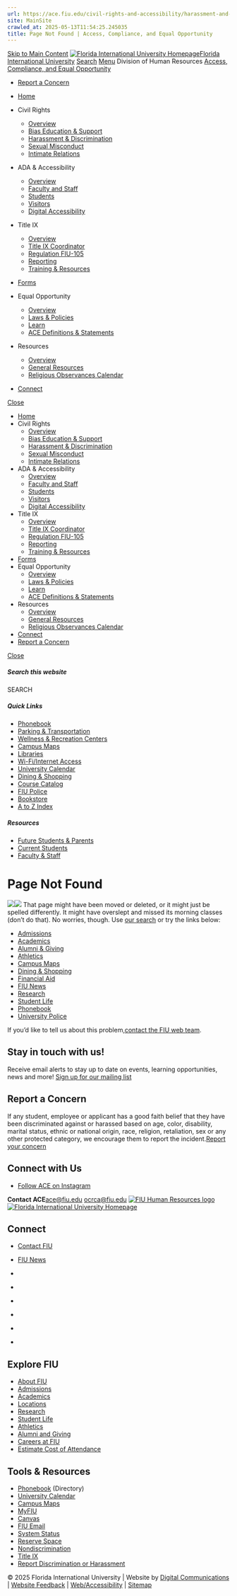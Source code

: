 ```yaml
---
url: https://ace.fiu.edu/civil-rights-and-accessibility/harassment-and-discrimination
site: MainSite
crawled_at: 2025-05-13T11:54:25.245035
title: Page Not Found | Access, Compliance, and Equal ﻿Opportunity
---
```


[Skip to Main Content](https://ace.fiu.edu/civil-rights-and-accessibility/harassment-and-discrimination#main-content)
[![Florida International University Homepage](https://digicdn.fiu.edu/core/_assets/images/logo-top.svg)Florida International University](https://www.fiu.edu/)
[Search](https://ace.fiu.edu/civil-rights-and-accessibility/harassment-and-discrimination)
[Menu](https://ace.fiu.edu/civil-rights-and-accessibility/harassment-and-discrimination)
Division of Human Resources
[Access, Compliance, and Equal ﻿Opportunity](https://ace.fiu.edu/index.html)
  * [Report a Concern](https://report.fiu.edu)


  * [Home](https://ace.fiu.edu/index.html)
  * Civil Rights
    * [Overview](https://ace.fiu.edu/civil-rights/index.html)
    * [Bias Education & Support](https://ace.fiu.edu/civil-rights/bias-education-and-support/index.html)
    * [Harassment & Discrimination](https://ace.fiu.edu/civil-rights/harassment-and-discrimination/index.html)
    * [Sexual Misconduct](https://ace.fiu.edu/civil-rights/sexual-misconduct/index.html)
    * [Intimate Relations](https://ace.fiu.edu/civil-rights/intimate-relations/index.html)
  * ADA & Accessibility
    * [Overview](https://ace.fiu.edu/ada-and-accessibility/index.html)
    * [Faculty and Staff](https://ace.fiu.edu/ada-and-accessibility/faculty-and-staff/index.html)
    * [Students](https://ace.fiu.edu/ada-and-accessibility/students/index.html)
    * [Visitors](https://ace.fiu.edu/ada-and-accessibility/visitors/index.html)
    * [Digital Accessibility](https://accessibility.fiu.edu/index.html)
  * Title IX
    * [Overview](https://ace.fiu.edu/title-ix/index.html)
    * [Title IX Coordinator](https://ace.fiu.edu/title-ix/title-ix-coordinator/index.html)
    * [Regulation FIU-105](https://ace.fiu.edu/title-ix/regulation-fiu-105/index.html)
    * [Reporting](https://ace.fiu.edu/title-ix/reporting/index.html)
    * [Training & Resources](https://ace.fiu.edu/title-ix/training-resources/index.html)
  * [Forms](https://ace.fiu.edu/forms/index.html)
  * Equal Opportunity
    * [Overview](https://ace.fiu.edu/equal-opportunity/index.html)
    * [Laws & Policies](https://ace.fiu.edu/equal-opportunity/laws-and-policies/index.html)
    * [Learn](https://ace.fiu.edu/equal-opportunity/learn/index.html)
    * [ACE Definitions & Statements](https://ace.fiu.edu/equal-opportunity/ace-definitions-and-statements/index.html)
  * Resources
    * [Overview](https://ace.fiu.edu/resources/index.html)
    * [General Resources](https://ace.fiu.edu/resources/general-resources/index.html)
    * [Religious Observances Calendar](https://ace.fiu.edu/resources/religious-observances-calendar/index.html)
  * [Connect](https://ace.fiu.edu/connect/index.html)


[Close](https://ace.fiu.edu/civil-rights-and-accessibility/harassment-and-discrimination)
  * [Home](https://ace.fiu.edu/index.html)
  * Civil Rights
    * [Overview](https://ace.fiu.edu/civil-rights/index.html)
    * [Bias Education & Support](https://ace.fiu.edu/civil-rights/bias-education-and-support/index.html)
    * [Harassment & Discrimination](https://ace.fiu.edu/civil-rights/harassment-and-discrimination/index.html)
    * [Sexual Misconduct](https://ace.fiu.edu/civil-rights/sexual-misconduct/index.html)
    * [Intimate Relations](https://ace.fiu.edu/civil-rights/intimate-relations/index.html)
  * ADA & Accessibility
    * [Overview](https://ace.fiu.edu/ada-and-accessibility/index.html)
    * [Faculty and Staff](https://ace.fiu.edu/ada-and-accessibility/faculty-and-staff/index.html)
    * [Students](https://ace.fiu.edu/ada-and-accessibility/students/index.html)
    * [Visitors](https://ace.fiu.edu/ada-and-accessibility/visitors/index.html)
    * [Digital Accessibility](https://accessibility.fiu.edu/index.html)
  * Title IX
    * [Overview](https://ace.fiu.edu/title-ix/index.html)
    * [Title IX Coordinator](https://ace.fiu.edu/title-ix/title-ix-coordinator/index.html)
    * [Regulation FIU-105](https://ace.fiu.edu/title-ix/regulation-fiu-105/index.html)
    * [Reporting](https://ace.fiu.edu/title-ix/reporting/index.html)
    * [Training & Resources](https://ace.fiu.edu/title-ix/training-resources/index.html)
  * [Forms](https://ace.fiu.edu/forms/index.html)
  * Equal Opportunity
    * [Overview](https://ace.fiu.edu/equal-opportunity/index.html)
    * [Laws & Policies](https://ace.fiu.edu/equal-opportunity/laws-and-policies/index.html)
    * [Learn](https://ace.fiu.edu/equal-opportunity/learn/index.html)
    * [ACE Definitions & Statements](https://ace.fiu.edu/equal-opportunity/ace-definitions-and-statements/index.html)
  * Resources
    * [Overview](https://ace.fiu.edu/resources/index.html)
    * [General Resources](https://ace.fiu.edu/resources/general-resources/index.html)
    * [Religious Observances Calendar](https://ace.fiu.edu/resources/religious-observances-calendar/index.html)
  * [Connect](https://ace.fiu.edu/connect/index.html)
  * [Report a Concern](https://report.fiu.edu)


[ Close ](https://ace.fiu.edu/civil-rights-and-accessibility/harassment-and-discrimination)
##### Search this website
SEARCH
##### Quick Links
  * [ Phonebook](https://phonebook.fiu.edu)
  * [ Parking & Transportation](https://parking.fiu.edu/)
  * [ Wellness & Recreation Centers](https://dasa.fiu.edu/all-departments/wellness-recreation-centers/)
  * [ Campus Maps](http://campusmaps.fiu.edu/)
  * [ Libraries](https://library.fiu.edu/)
  * [ Wi-Fi/Internet Access](https://network.fiu.edu/)
  * [ University Calendar](https://calendar.fiu.edu/)
  * [ Dining & Shopping](https://shop.fiu.edu/)
  * [ Course Catalog](https://catalog.fiu.edu/)
  * [ FIU Police](https://police.fiu.edu/)
  * [ Bookstore](https://shop.fiu.edu/retail/barnes-noble/course-materials/)
  * [ A to Z Index](https://www.fiu.edu/atoz/index.html)


##### Resources
  * [ Future Students & Parents](https://www.fiu.edu/information-for/future-students-parents.html)
  * [ Current Students](https://www.fiu.edu/information-for/current-students.html)
  * [ Faculty & Staff](https://www.fiu.edu/information-for/faculty-staff.html)


# Page Not Found
![](https://digicdn.fiu.edu/core/_assets/images/roary-runner/default_100_percent/100-offline-sprite.png)![](https://digicdn.fiu.edu/core/_assets/images/roary-runner/default_200_percent/200-offline-sprite.png)
That page might have been moved or deleted, or it might just be spelled differently. It might have overslept and missed its morning classes (don’t do that).
No worries, though. Use [our search](https://ace.fiu.edu/civil-rights-and-accessibility/harassment-and-discrimination) or try the links below:
  * [Admissions](https://www.fiu.edu/admissions/index.html)
  * [Academics](https://www.fiu.edu/academics/index.html)
  * [Alumni & Giving](https://www.fiu.edu/alumni-and-giving/index.html)
  * [Athletics](https://www.fiu.edu/athletics/index.html)
  * [Campus Maps](http://campusmaps.fiu.edu/)
  * [Dining & Shopping](https://shop.fiu.edu)
  * [Financial Aid](https://onestop.fiu.edu/financial-aid/)
  * [FIU News](https://news.fiu.edu/)
  * [Research](https://www.fiu.edu/research/index.html)
  * [Student Life](https://www.fiu.edu/student-life/index.html)
  * [Phonebook](https://phonebook.fiu.edu)
  * [University Police](https://police.fiu.edu/)


If you’d like to tell us about this problem,[contact the FIU web team](https://webforms.fiu.edu/view.php?id=370774).
## Stay in touch with us!
Receive email alerts to stay up to date on events, learning opportunities, news and more! [Sign up for our mailing list](https://ace.fiu.edu/contact/index.html#email-alerts)
## Report a Concern
If any student, employee or applicant has a good faith belief that they have been discriminated against or harassed based on age, color, disability, marital status, ethnic or national origin, race, religion, retaliation, sex or any other protected category, we encourage them to report the incident.[Report your concern](https://report.fiu.edu)
## Connect with Us
  * [ Follow ACE on Instagram ](https://www.instagram.com/fiuace/)


**Contact ACE**ace@fiu.edu ocrca@fiu.edu
[![FIU Human Resources logo](https://ace.fiu.edu/_assets/images/hr-logo-bw.png)](https://hr.fiu.edu/)
[ ![Florida International University Homepage](https://digicdn.fiu.edu/core/_assets/images/footer-logo.svg) ](https://www.fiu.edu/)
## Connect
  * [Contact FIU](https://www.fiu.edu/about/contact-us/index.html)
  * [FIU News](https://news.fiu.edu/)


  * [](https://www.instagram.com/fiuinstagram/)
  * [](https://www.linkedin.com/school/florida-international-university/)
  * [](https://www.facebook.com/floridainternational)
  * [](https://twitter.com/fiu)
  * [](https://www.youtube.com/user/FloridaInternational)
  * [](https://flickr.com/photos/fiu)


## Explore FIU
  * [About FIU](https://www.fiu.edu/about/index.html)
  * [Admissions](https://www.fiu.edu/admissions/index.html)
  * [Academics](https://www.fiu.edu/academics/index.html)
  * [Locations](https://www.fiu.edu/locations/index.html)
  * [Research](https://www.fiu.edu/research/index.html)
  * [Student Life](https://www.fiu.edu/student-life/index.html)
  * [Athletics](https://www.fiu.edu/athletics/index.html)
  * [Alumni and Giving](https://www.fiu.edu/alumni-and-giving/index.html)
  * [Careers at FIU](https://hr.fiu.edu/careers/)
  * [Estimate Cost of Attendance](https://onestop.fiu.edu/finances/estimate-your-costs/)


## Tools & Resources
  * [Phonebook](https://phonebook.fiu.edu) (Directory)
  * [University Calendar](https://calendar.fiu.edu/)
  * [Campus Maps](https://campusmaps.fiu.edu/)
  * [MyFIU](https://my.fiu.edu/)
  * [Canvas](https://canvas.fiu.edu)
  * [FIU Email](http://mail.fiu.edu/)
  * [System Status](https://fiu.service-now.com/sp?id=services_status)
  * [Reserve Space](https://centralreservations.fiu.edu/)
  * [Nondiscrimination](https://ace.fiu.edu/civil-rights/harassment-and-discrimination/)
  * [Title IX](https://ace.fiu.edu/title-ix/)
  * [Report Discrimination or Harassment](https://report.fiu.edu/)


© 2025 Florida International University  | Website by [Digital Communications](https://stratcomm.fiu.edu/digital-print/websites/) | [Website Feedback](https://webforms.fiu.edu/view.php?id=370774) | [Web/Accessibility](https://accessibility.fiu.edu/) | [Sitemap](https://ace.fiu.edu/sitemap.html)
